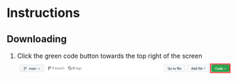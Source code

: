 # Instructions
## Downloading
1. Click the green code button towards the top right of the screen
![Click the green code button](readme_img/click_code.png)
